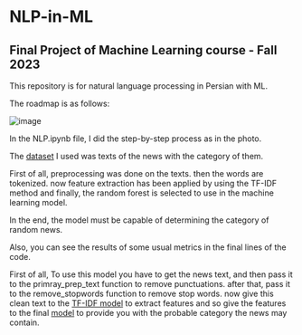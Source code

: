 # NLP-in-ML
## Final Project of Machine Learning course - Fall 2023
This repository is for natural language processing in Persian with ML.

The roadmap is as follows:

![image](https://github.com/user-attachments/assets/6f0ecb64-5cf1-4906-9d0e-48405ba89d6f)

In the NLP.ipynb file, I did the step-by-step process as in the photo.

The [dataset](https://drive.google.com/file/d/1gyEAly-tnTr3NRkvNGHmn0_77s3nyfDU/view) I used was texts of the news with the category of them.

First of all, preprocessing was done on the texts. then the words are tokenized. now feature extraction has been applied by using the TF-IDF method and finally, the random forest is selected to use in the machine learning model.

In the end, the model must be capable of determining the category of random news.

Also, you can see the results of some usual metrics in the final lines of the code.

First of all, To use this model you have to get the news text, and then pass it to the primray_prep_text function to remove punctuations. after that, pass it to the remove_stopwords function to remove stop words. now give this clean text to the [TF-IDF model](https://drive.google.com/file/d/1yuVAFnBFuI-c37-8n8XHQeDsIjOakQA7/view?usp=sharing) to extract features and so give the features to the final [model](https://drive.google.com/file/d/1kflWvXH8ZYmAKwoPeQROKh25IVWv3IPX/view?usp=sharing) to provide you with the probable category the news may contain.




